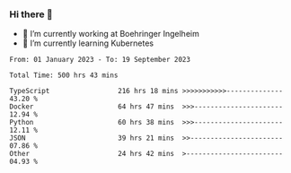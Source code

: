 ### Hi there 👋
- 🔭 I’m currently working at Boehringer Ingelheim
- 🌱 I’m currently learning Kubernetes

 
<!--START_SECTION:waka-->

```text
From: 01 January 2023 - To: 19 September 2023

Total Time: 500 hrs 43 mins

TypeScript                 216 hrs 18 mins >>>>>>>>>>>--------------   43.20 %
Docker                     64 hrs 47 mins  >>>----------------------   12.94 %
Python                     60 hrs 38 mins  >>>----------------------   12.11 %
JSON                       39 hrs 21 mins  >>-----------------------   07.86 %
Other                      24 hrs 42 mins  >------------------------   04.93 %
```

<!--END_SECTION:waka-->

 
